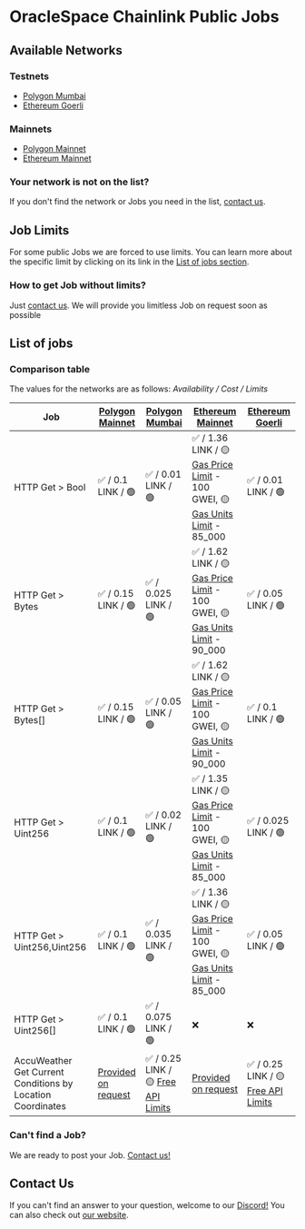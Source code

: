 # OracleSpace Chainlink Public Jobs

## Available Networks

### Testnets

- [Polygon Mumbai](./polygon-mumbai)
- [Ethereum Goerli](./ethereum-goerli)

### Mainnets

- [Polygon Mainnet](./polygon-mainnet)
- [Ethereum Mainnet](./ethereum-mainnet)

### Your network is not on the list?

If you don't find the network or Jobs you need in the list, [contact us](#contact-us).

## Job Limits

For some public Jobs we are forced to use limits. You can learn more about the specific limit by clicking on its link in the [List of jobs section](#list-of-jobs).

### How to get Job without limits?

Just [contact us](https://github.com/oraclespace/chainlink-node-public-jobs#contact-us). We will provide you limitless Job on request soon as possible

## List of jobs

### Comparison table

The values for the networks are as follows: _Availability / Cost / Limits_

| Job                                                        | [Polygon Mainnet](./polygon-mainnet)                                                        | [Polygon Mumbai](./polygon-mumbai)                                                                                                                          | [Ethereum Mainnet](./ethereum-mainnet)                                                                                                                                                                                                                    | [Ethereum Goerli](./ethereum-goerli)                                                                                                                         |
| ---------------------------------------------------------- | ------------------------------------------------------------------------------------------- | ----------------------------------------------------------------------------------------------------------------------------------------------------------- | --------------------------------------------------------------------------------------------------------------------------------------------------------------------------------------------------------------------------------------------------------- | ------------------------------------------------------------------------------------------------------------------------------------------------------------ |
| HTTP Get > Bool                                            | ✅ / 0.1 LINK / 🟢                                                                          | ✅ / 0.01 LINK / 🟢                                                                                                                                         | ✅ / 1.36 LINK / 🟡 [Gas Price Limit](./ethereum-mainnet/README.md#attention-public-jobs-have-some-limits-in-this-network) - 100 GWEI, 🟡 [Gas Units Limit](./ethereum-mainnet/README.md#attention-public-jobs-have-some-limits-in-this-network) - 85_000 | ✅ / 0.01 LINK / 🟢                                                                                                                                          |
| HTTP Get > Bytes                                           | ✅ / 0.15 LINK / 🟢                                                                         | ✅ / 0.025 LINK / 🟢                                                                                                                                        | ✅ / 1.62 LINK / 🟡 [Gas Price Limit](./ethereum-mainnet/README.md#attention-public-jobs-have-some-limits-in-this-network) - 100 GWEI, 🟡 [Gas Units Limit](./ethereum-mainnet/README.md#attention-public-jobs-have-some-limits-in-this-network) - 90_000 | ✅ / 0.05 LINK / 🟢                                                                                                                                          |
| HTTP Get > Bytes[]                                         | ✅ / 0.15 LINK / 🟢                                                                         | ✅ / 0.05 LINK / 🟢                                                                                                                                         | ✅ / 1.62 LINK / 🟡 [Gas Price Limit](./ethereum-mainnet/README.md#attention-public-jobs-have-some-limits-in-this-network) - 100 GWEI, 🟡 [Gas Units Limit](./ethereum-mainnet/README.md#attention-public-jobs-have-some-limits-in-this-network) - 90_000 | ✅ / 0.1 LINK / 🟢                                                                                                                                           |
| HTTP Get > Uint256                                         | ✅ / 0.1 LINK / 🟢                                                                          | ✅ / 0.02 LINK / 🟢                                                                                                                                         | ✅ / 1.35 LINK / 🟡 [Gas Price Limit](./ethereum-mainnet/README.md#attention-public-jobs-have-some-limits-in-this-network) - 100 GWEI, 🟡 [Gas Units Limit](./ethereum-mainnet/README.md#attention-public-jobs-have-some-limits-in-this-network) - 85_000 | ✅ / 0.025 LINK / 🟢                                                                                                                                         |
| HTTP Get > Uint256,Uint256                                 | ✅ / 0.1 LINK / 🟢                                                                          | ✅ / 0.035 LINK / 🟢                                                                                                                                        | ✅ / 1.36 LINK / 🟡 [Gas Price Limit](./ethereum-mainnet/README.md#attention-public-jobs-have-some-limits-in-this-network) - 100 GWEI, 🟡 [Gas Units Limit](./ethereum-mainnet/README.md#attention-public-jobs-have-some-limits-in-this-network) - 85_000 | ✅ / 0.05 LINK / 🟢                                                                                                                                          |
| HTTP Get > Uint256[]                                       | ✅ / 0.1 LINK / 🟢                                                                          | ✅ / 0.075 LINK / 🟢                                                                                                                                        | ❌                                                                                                                                                                                                                                                        | ❌                                                                                                                                                           |
| AccuWeather Get Current Conditions by Location Coordinates | [Provided on request](https://github.com/oraclespace/chainlink-node-public-jobs#contact-us) | ✅ / 0.25 LINK / 🟡 [Free API Limits](./polygon-mumbai/AccuWeather%20Get%20Current%20Conditions%20by%20Location%20Coordinates%20Free%201/readme.md#caution) | [Provided on request](https://github.com/oraclespace/chainlink-node-public-jobs#contact-us)                                                                                                                                                               | ✅ / 0.25 LINK / 🟡 [Free API Limits](./ethereum-goerli/AccuWeather%20Get%20Current%20Conditions%20by%20Location%20Coordinates%20Free%201/readme.md#caution) |

### Can't find a Job?

We are ready to post your Job. [Contact us!](#contact-us)

## Contact Us

If you can't find an answer to your question, welcome to our [Discord!](https://discord.com/channels/979501447173533776)
You can also check out [our website](https://www.oraclelabs.link).
